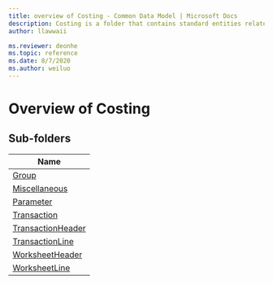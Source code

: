 ```yaml
---
title: overview of Costing - Common Data Model | Microsoft Docs
description: Costing is a folder that contains standard entities related to the Common Data Model.
author: llawwaii

ms.reviewer: deonhe
ms.topic: reference
ms.date: 8/7/2020
ms.author: weiluo
---
```


# Overview of Costing


## Sub-folders

|Name|
|---|
|[Group](Group/overview.md)|
|[Miscellaneous](Miscellaneous/overview.md)|
|[Parameter](Parameter/overview.md)|
|[Transaction](Transaction/overview.md)|
|[TransactionHeader](TransactionHeader/overview.md)|
|[TransactionLine](TransactionLine/overview.md)|
|[WorksheetHeader](WorksheetHeader/overview.md)|
|[WorksheetLine](WorksheetLine/overview.md)|



